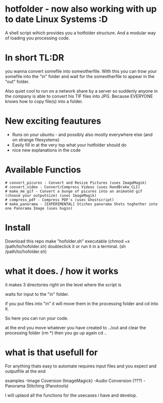 # hotfolder - now also working with up to date Linux Systems :D
A shell script wihich provides you a hotfolder structure. And a modular way of loading you processing code.




# In short TL:DR

you wanna convert somefile into someotherfile.
With this you can trow your somefile into the "in" folder and wait for the someotherfile to appear in the "out" folder.

Also quiet cool to run on a network share by a server so suddenly anyone in the company is able to convert his TIF files into JPG.
Because EVERYONE knows how to copy file(s) into a folder.



# New exciting feautures
- Runs on your ubuntu - and possibly also mostly everywhere else (and on strange filesystems)
- Easily fill in at the very top what your hotfolder should do
- nice new explanations in the code

# Available Functios

```
# convert_picures - Convert and Resize Pictures (uses ImageMagik)
# convert_video - Convert/Compress Videos (uses HandBrake_CLI)
# make_me_gif - Convert a bunge of picures into an animated gif (choose your outputsize) (uses ImageMagik)
# compress_pdf - Compress PDF's (uses Ghostscript)
# make_panorama - [EXPERIMENTAL] Stiches panorama Shots toghether into one Panorama Image (uses hugin)
```


# Install

Download this repo
make "hofolder.sh" executable (chmod +x /path/to/hofolder.sh)
doubleclick it or run it in a terminal. (sh /path/to/hofolder.sh)

# what it does. / how it works

it makes 3 directories right on the level where the script is

waits for input to the "in" folder.

if you put files into "in" it will move them in the processing folder and cd into it.

So here you can run your code.

at the end you move whatever you have created to ../out
and clear the processing folder (rm *)
then you go up again
cd ..

# what is that usefull for

For anything thats easy to automate requires input files and you expect and outputfile at the end

examples
-Image Coversion (ImageMagick)
-Audio Conversion (???)
-Panorama Stitching (Panotools)

I will uplaod all the functions for the usecases i have and develop.



